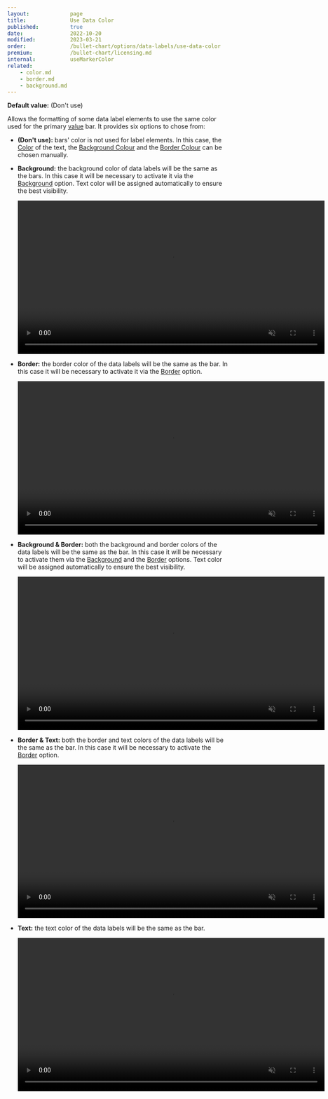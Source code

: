 ```yaml
---
layout:             page
title:              Use Data Color
published:          true
date:               2022-10-20
modified:   	    2023-03-21
order:              /bullet-chart/options/data-labels/use-data-color
premium:            /bullet-chart/licensing.md
internal:           useMarkerColor
related: 
    - color.md
    - border.md
    - background.md
---
```


**Default value:** (Don't use)

Allows the formatting of some data label elements to use the same color used for the primary [value](./../../fields/value.md) bar. It provides six options to chose from:

- **(Don't use):** bars' color is not used for label elements. In this case, the [Color](color.md) of the text, the [Background Colour](background-colour.md) and the [Border Colour](border-color.md) can be chosen manually.

- **Background:** the background color of data labels will be the same as the bars. In this case it will be necessary to activate it via the [Background](background.md) option. Text color will be assigned automatically to ensure the best visibility.

    <video src="images/data-labels-use-data-color-background.mp4" width="700" autoplay loop muted></video>

- **Border:** the border color of the data labels will be the same as the bar. In this case it will be necessary to activate it via the [Border](border.md) option.

    <video src="images/data-labels-use-data-color-border.mp4" width="700" autoplay loop muted></video>

- **Background & Border:** both the background and border colors of the data labels will be the same as the bar. In this case it will be necessary to activate them via the [Background](background.md) and the [Border](border.md) options. Text color will be assigned automatically to ensure the best visibility.

    <video src="images/data-labels-use-data-color-background-and-border.mp4" width="700" autoplay loop muted></video>

- **Border & Text:** both the border and text colors of the data labels will be the same as the bar. In this case it will be necessary to activate the [Border](border.md) option.

    <video src="images/data-labels-use-data-color-border-and-text.mp4" width="700" autoplay loop muted></video>

- **Text:** the text color of the data labels will be the same as the bar.

    <video src="images/data-labels-use-data-color-text.mp4" width="700" autoplay loop muted></video>